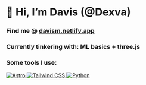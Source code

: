 # 👋 Hi, I’m Davis (@Dexva)
### Find me @ [davism.netlify.app](https://davism.netlify.app/)

### Currently tinkering with: ML basics + three.js

### Some tools I use:
<p align="left">
  <a href="https://astro.build/" target="_blank">
    <img src="https://img.shields.io/badge/Astro-FF5D01?style=for-the-badge&logo=astro&logoColor=white" alt="Astro"/>
  </a>
  <a href="https://tailwindcss.com/" target="_blank">
    <img src="https://img.shields.io/badge/Tailwind%20CSS-06B6D4?style=for-the-badge&logo=tailwindcss&logoColor=white" alt="Tailwind CSS"/>
  </a>
  <a href="https://www.python.org/" target="_blank">
    <img src="https://img.shields.io/badge/Python-3776AB?style=for-the-badge&logo=python&logoColor=white" alt="Python"/>
  </a>
</p>
